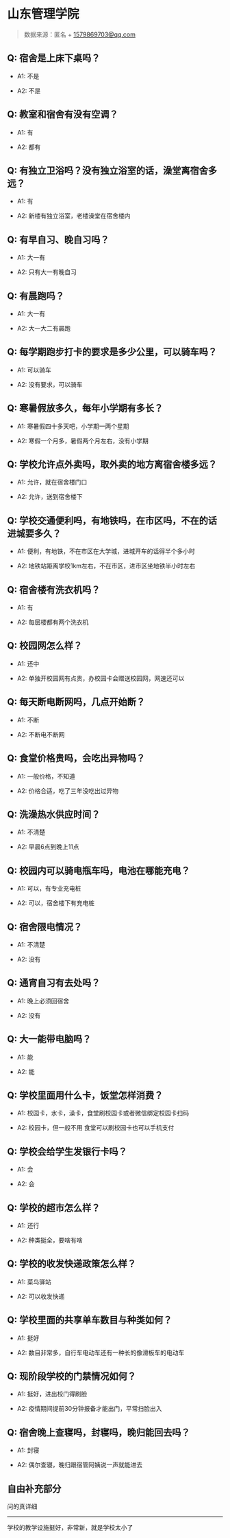 # 山东管理学院

> 数据来源：匿名 + 1579869703@qq.com

## Q: 宿舍是上床下桌吗？

- A1: 不是

- A2: 不是

## Q: 教室和宿舍有没有空调？

- A1: 有

- A2: 都有

## Q: 有独立卫浴吗？没有独立浴室的话，澡堂离宿舍多远？

- A1: 有

- A2: 新楼有独立浴室，老楼澡堂在宿舍楼内

## Q: 有早自习、晚自习吗？

- A1: 大一有

- A2: 只有大一有晚自习

## Q: 有晨跑吗？

- A1: 大一有

- A2: 大一大二有晨跑

## Q: 每学期跑步打卡的要求是多少公里，可以骑车吗？

- A1: 可以骑车

- A2: 没有要求，可以骑车

## Q: 寒暑假放多久，每年小学期有多长？

- A1: 寒暑假四十多天吧，小学期一两个星期

- A2: 寒假一个月多，暑假两个月左右，没有小学期

## Q: 学校允许点外卖吗，取外卖的地方离宿舍楼多远？

- A1: 允许，就在宿舍楼门口

- A2: 允许，送到宿舍楼下

## Q: 学校交通便利吗，有地铁吗，在市区吗，不在的话进城要多久？

- A1: 便利，有地铁，不在市区在大学城，进城开车的话得半个多小时

- A2: 地铁站距离学校1km左右，不在市区，进市区坐地铁半小时左右

## Q: 宿舍楼有洗衣机吗？

- A1: 有

- A2: 每层楼都有两个洗衣机

## Q: 校园网怎么样？

- A1: 还中

- A2: 单独开校园网有点贵，办校园卡会赠送校园网，网速还可以

## Q: 每天断电断网吗，几点开始断？

- A1: 不断

- A2: 不断电不断网

## Q: 食堂价格贵吗，会吃出异物吗？

- A1: 一般价格，不知道

- A2: 价格合适，吃了三年没吃出过异物

## Q: 洗澡热水供应时间？

- A1: 不清楚

- A2: 早晨6点到晚上11点

## Q: 校园内可以骑电瓶车吗，电池在哪能充电？

- A1: 可以，有专业充电桩

- A2: 可以，宿舍楼下有充电桩

## Q: 宿舍限电情况？

- A1: 不清楚

- A2: 没有

## Q: 通宵自习有去处吗？

- A1: 晚上必须回宿舍

- A2: 没有

## Q: 大一能带电脑吗？

- A1: 能

- A2: 能

## Q: 学校里面用什么卡，饭堂怎样消费？

- A1: 校园卡，水卡，澡卡，食堂刷校园卡或者微信绑定校园卡扫码

- A2: 校园卡，但一般不用
食堂可以刷校园卡也可以手机支付

## Q: 学校会给学生发银行卡吗？

- A1: 会

- A2: 会

## Q: 学校的超市怎么样？

- A1: 还行

- A2: 种类挺全，要啥有啥

## Q: 学校的收发快递政策怎么样？

- A1: 菜鸟驿站

- A2: 可以收发快递

## Q: 学校里面的共享单车数目与种类如何？

- A1: 挺好

- A2: 数目非常多，自行车电动车还有一种长的像滑板车的电动车

## Q: 现阶段学校的门禁情况如何？

- A1: 挺好，进出校门得刷脸

- A2: 疫情期间提前30分钟报备才能出门，平常扫脸出入

## Q: 宿舍晚上查寝吗，封寝吗，晚归能回去吗？

- A1: 封寝

- A2: 偶尔查寝，晚归跟宿管阿姨说一声就能进去

## 自由补充部分

问的真详细

***

学校的教学设施挺好，非常新，就是学校太小了